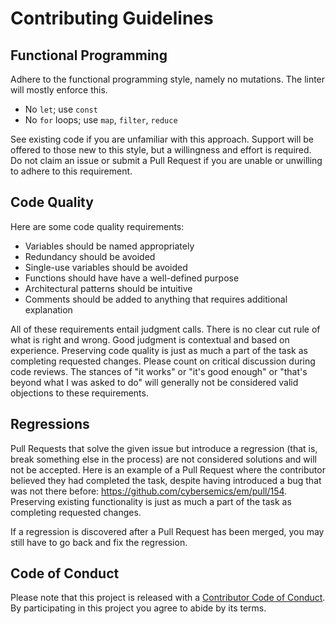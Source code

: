 # Contributing Guidelines

## Functional Programming

Adhere to the functional programming style, namely no mutations. The linter will mostly enforce this.

- No `let`; use `const`
- No `for` loops; use `map`, `filter`, `reduce`

See existing code if you are unfamiliar with this approach. Support will be offered to those new to this style, but a willingness and effort is required. Do not claim an issue or submit a Pull Request if you are unable or unwilling to adhere to this requirement.

## Code Quality

Here are some code quality requirements:

- Variables should be named appropriately
- Redundancy should be avoided
- Single-use variables should be avoided
- Functions should have have a well-defined purpose
- Architectural patterns should be intuitive
- Comments should be added to anything that requires additional explanation

All of these requirements entail judgment calls. There is no clear cut rule of what is right and wrong. Good judgment is contextual and based on experience. Preserving code quality is just as much a part of the task as completing requested changes. Please count on critical discussion during code reviews. The stances of "it works" or "it's good enough" or "that's beyond what I was asked to do" will generally not be considered valid objections to these requirements.

## Regressions

Pull Requests that solve the given issue but introduce a regression (that is, break something else in the process) are not considered solutions and will not be accepted. Here is an example of a Pull Request where the contributor believed they had completed the task, despite having introduced a bug that was not there before: https://github.com/cybersemics/em/pull/154. Preserving existing functionality is just as much a part of the task as completing requested changes.

If a regression is discovered after a Pull Request has been merged, you may still have to go back and fix the regression.

## Code of Conduct

Please note that this project is released with a [Contributor Code of Conduct](https://github.com/cybersemics/em/blob/dev/CODE-OF-CONDUCT.md). By participating in this project you agree to abide by its terms.
